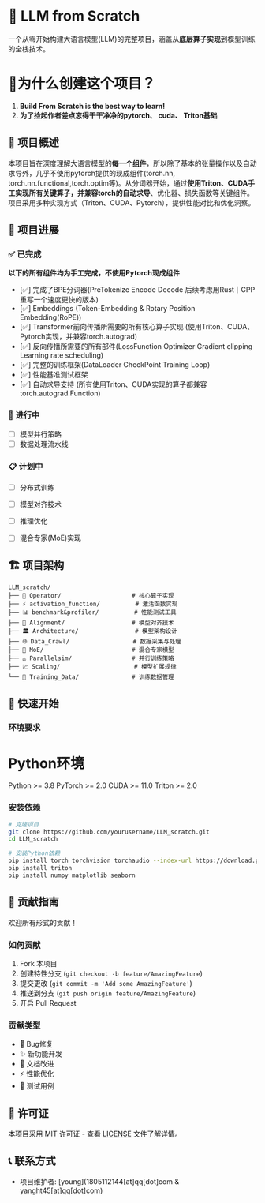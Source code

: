 # 🚀 LLM from Scratch
一个从零开始构建大语言模型(LLM)的完整项目，涵盖从**底层算子实现**到模型训练的全栈技术。
# 🤔为什么创建这个项目？

1. **Build From Scratch is the best way to learn!**
2. **为了捡起作者差点忘得干干净净的pytorch、 cuda、 Triton基础**

## 📖 项目概述

本项目旨在深度理解大语言模型的**每一个组件**，所以除了基本的张量操作以及自动求导外，几乎不使用pytorch提供的现成组件(torch.nn, torch.nn.functional,torch.optim等)。从分词器开始，通过**使用Triton、CUDA手工实现所有关键算子，并兼容torch的自动求导**、优化器、损失函数等关键组件。项目采用多种实现方式（Triton、CUDA、Pytorch），提供性能对比和优化洞察。


## 🎯 项目进展

### ✅ 已完成

**以下的所有组件均为手工完成，不使用Pytorch现成组件**
- [✅] 完成了BPE分词器(PreTokenize Encode Decode  后续考虑用Rust｜CPP 重写一个速度更快的版本)
- [✅] Embeddings (Token-Embedding & Rotary Position Embedding(RoPE))
- [✅] Transformer前向传播所需要的所有核心算子实现 (使用Triton、CUDA、Pytorch实现，并兼容torch.autograd)
- [✅] 反向传播所需要的所有部件(LossFunction Optimizer Gradient clipping  Learning rate scheduling)
- [✅] 完整的训练框架(DataLoader CheckPoint Training Loop)
- [✅] 性能基准测试框架
- [✅] 自动求导支持 (所有使用Triton、CUDA实现的算子都兼容torch.autograd.Function)

### 🚧 进行中
- [ ] 模型并行策略
- [ ] 数据处理流水线

### 📋 计划中
- [ ] 分布式训练
- [ ] 模型对齐技术
- [ ] 推理优化
- [ ] 混合专家(MoE)实现


## 🏗️ 项目架构

```
LLM_scratch/
├── 🧮 Operator/                    # 核心算子实现
├── ⚡ activation_function/          # 激活函数实现
├── 📊 benchmark&profiler/          # 性能测试工具
├── 🎯 Alignment/                   # 模型对齐技术
├── 🏛️ Architecture/                # 模型架构设计
├── 🌐 Data_Crawl/                  # 数据采集与处理
├── 🔀 MoE/                         # 混合专家模型
├── ⚖️ Parallelsim/                 # 并行训练策略
├── 📈 Scaling/                     # 模型扩展规律
└── 💾 Training_Data/               # 训练数据管理
```


## 🚀 快速开始

### 环境要求

# Python环境
Python >= 3.8
PyTorch >= 2.0
CUDA >= 11.0
Triton >= 2.0


### 安装依赖

```bash
# 克隆项目
git clone https://github.com/yourusername/LLM_scratch.git
cd LLM_scratch

# 安装Python依赖
pip install torch torchvision torchaudio --index-url https://download.pytorch.org/whl/cu118
pip install triton
pip install numpy matplotlib seaborn
```




## 🤝 贡献指南

欢迎所有形式的贡献！

### 如何贡献
1. Fork 本项目
2. 创建特性分支 (`git checkout -b feature/AmazingFeature`)
3. 提交更改 (`git commit -m 'Add some AmazingFeature'`)
4. 推送到分支 (`git push origin feature/AmazingFeature`)
5. 开启 Pull Request

### 贡献类型
- 🐛 Bug修复
- ✨ 新功能开发
- 📝 文档改进
- ⚡ 性能优化
- 🧪 测试用例

## 📄 许可证

本项目采用 MIT 许可证 - 查看 [LICENSE](LICENSE) 文件了解详情。


## 📞 联系方式

- 项目维护者: [young](1805112144[at]qq[dot]com & yanght45[at]qq[dot]com)

